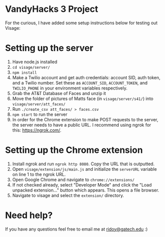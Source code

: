# VandyHacks 3 Project

For the curious, I have added some setup instructions below for testing out Visage:

# Setting up the server

1. Have node.js installed
2. `cd visage/server/`
3. `npm install`
4. Make a Twilio account and get auth credentials: account SID, auth token, and a Twilio number. Set these as `ACCOUNT_SID`, `ACCOUNT_TOKEN`, and `TWILIO_PHONE` in your environment variables respectively.
5. Grab the AT&T Database of Faces and unzip it
6. Move the folder of pictures of Matts face (in `visage/server/s41/`) into `visage/server/att_faces/`
7. Run `./create_csv att_faces/ > faces.csv`
8. `npm start` to run the server
9. In order for the Chrome extension to make POST requests to the server, the server needs to have a public URL. I recommend using ngrok for this: https://ngrok.com/.

# Setting up the Chrome extension

1. Install ngrok and run `ngrok http 8080`. Copy the URL that is outputted.
2. Open `visage/extension/js/main.js` and initialize the `serverURL` variable on line 1 to the ngrok URL.
3. Open Google Chrome and navigate to `chrome://extensions/`
4. If not checked already, select "Developer Mode" and click the "Load unpacked extension..." button which appears. This opens a file browser.
5. Navigate to visage and select the `extension/` directory.

# Need help?

If you have any questions feel free to email me at ridoy@gatech.edu :)
